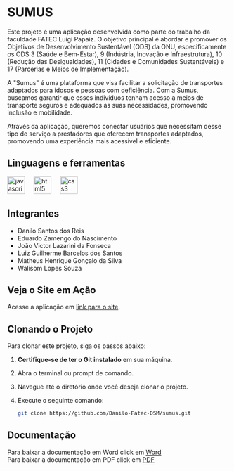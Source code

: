 # SUMUS

Este projeto é uma aplicação desenvolvida como parte do trabalho da faculdade FATEC Luigi Papaiz. O objetivo principal é abordar e promover os Objetivos de Desenvolvimento Sustentável (ODS) da ONU, especificamente os ODS 3 (Saúde e Bem-Estar), 9 (Indústria, Inovação e Infraestrutura), 10 (Redução das Desigualdades), 11 (Cidades e Comunidades Sustentáveis) e 17 (Parcerias e Meios de Implementação).

A "Sumus" é uma plataforma que visa facilitar a solicitação de transportes adaptados para idosos e pessoas com deficiência. Com a Sumus, buscamos garantir que esses indivíduos tenham acesso a meios de transporte seguros e adequados às suas necessidades, promovendo inclusão e mobilidade.

Através da aplicação, queremos conectar usuários que necessitam desse tipo de serviço a prestadores que oferecem transportes adaptados, promovendo uma experiência mais acessível e eficiente.

## Linguagens e ferramentas

<div align="left">
  <img src="https://cdn.jsdelivr.net/gh/devicons/devicon/icons/javascript/javascript-original.svg" height="40" alt="javascript logo"  />
  <img width="12" />
  <img src="https://cdn.jsdelivr.net/gh/devicons/devicon/icons/html5/html5-original.svg" height="40" alt="html5 logo"  />
  <img width="12" />
  <img src="https://cdn.jsdelivr.net/gh/devicons/devicon/icons/css3/css3-original.svg" height="40" alt="css3 logo"  />
  <img width="12" />
</div>

## Integrantes

- Danilo Santos dos Reis
- Eduardo Zamengo do Nascimento
- João Victor Lazarini da Fonseca
- Luiz Guilherme Barcelos dos Santos
- Matheus Henrique Gonçalo da Silva
- Walisom Lopes Souza

## Veja o Site em Ação

Acesse a aplicação em [link para o site](https://sumus.vercel.app/).

  ## Clonando o Projeto

Para clonar este projeto, siga os passos abaixo:

1. **Certifique-se de ter o Git instalado** em sua máquina.
2. Abra o terminal ou prompt de comando.
3. Navegue até o diretório onde você deseja clonar o projeto.
4. Execute o seguinte comando:

   ```bash
   git clone https://github.com/Danilo-Fatec-DSM/sumus.git

## Documentação

Para baixar a documentação em Word click em [Word](https://github.com/user-attachments/files/17710067/sumus_word_entrega.docx)
<br>
Para baixar a documentação em PDF click em [PDF](https://github.com/user-attachments/files/17701434/sumus_documentacao.pdf)

  
